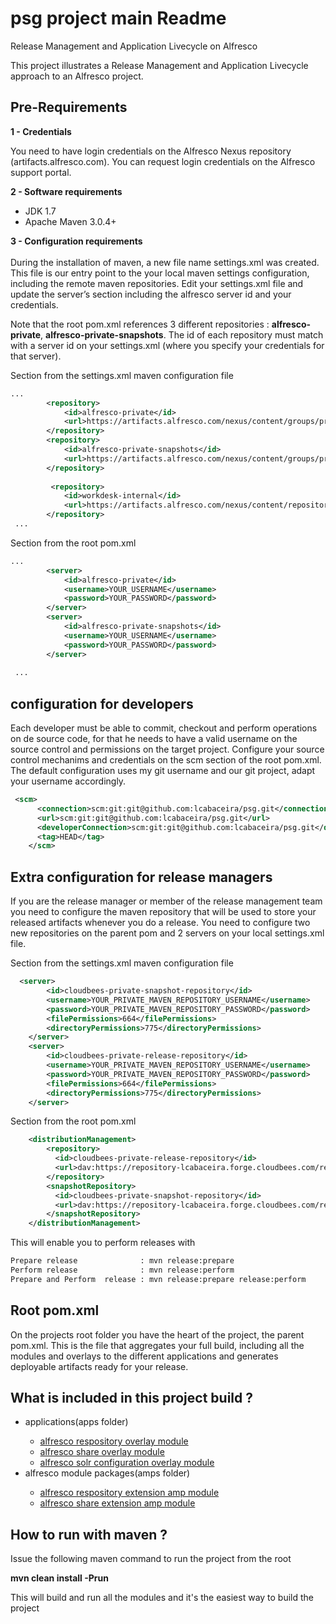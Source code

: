 psg project main Readme
===

Release Management and Application Livecycle on Alfresco

This project illustrates a Release Management and Application Livecycle approach to an Alfresco project.

Pre-Requirements
-------
 
<b>1 - Credentials</b><br/>

You need to have login credentials on the Alfresco Nexus repository (artifacts.alfresco.com). You can request login credentials on the Alfresco support portal.

<b>2 - Software requirements</b><br/>
<ul>
<li>JDK 1.7 </li>
<li>Apache Maven 3.0.4+</li>
</ul>

<b>3 - Configuration requirements</b><br/><br/>
During the installation of maven, a new file name settings.xml was created. This file is our entry point to the your local maven settings configuration, including the remote maven repositories.
Edit your settings.xml file and update the server’s section including the alfresco server id and your credentials.

Note that the root pom.xml references 3 different repositories : <b>alfresco-private</b>, <b>alfresco-private-snapshots</b>. The id of each repository must match with a server id on your settings.xml (where you specify your credentials for that server).

Section from the settings.xml maven configuration file

```xml
...
        <repository>
            <id>alfresco-private</id>
            <url>https://artifacts.alfresco.com/nexus/content/groups/private</url>
        </repository>
        <repository>
            <id>alfresco-private-snapshots</id>
            <url>https://artifacts.alfresco.com/nexus/content/groups/private-snapshots</url>
        </repository>
        
         <repository>
            <id>workdesk-internal</id>
            <url>https://artifacts.alfresco.com/nexus/content/repositories/workdesk-releases/</url>
        </repository> 
 ...
```

Section from the root pom.xml

```xml
...
        <server>
            <id>alfresco-private</id>
            <username>YOUR_USERNAME</username>
            <password>YOUR_PASSWORD</password>
        </server>
        <server>
            <id>alfresco-private-snapshots</id>
            <username>YOUR_USERNAME</username>
            <password>YOUR_PASSWORD</password>
        </server>
        
 ...
```

configuration for developers 
-------
Each developer must be able to commit, checkout and perform operations on de source code, for that he needs to have a valid username on the source control and permissions on the target project.
Configure your source control mechanims and credentials on the scm section of the root pom.xml. 
The default configuration uses my git username and our git project, adapt your username accordingly.

```xml
 <scm>
      <connection>scm:git:git@github.com:lcabaceira/psg.git</connection>
      <url>scm:git:git@github.com:lcabaceira/psg.git</url>
      <developerConnection>scm:git:git@github.com:lcabaceira/psg.git</developerConnection>
      <tag>HEAD</tag>
    </scm>
```


Extra configuration for  release managers
-------
If you are the release manager or member of the release management team you need to configure the maven repository that will be used to store your released artifacts whenever you do a release. You need to configure two new repositories on the parent pom and 2 servers on your local settings.xml file.

Section from the settings.xml maven configuration file


```xml
  <server>
        <id>cloudbees-private-snapshot-repository</id>
        <username>YOUR_PRIVATE_MAVEN_REPOSITORY_USERNAME</username>
        <password>YOUR_PRIVATE_MAVEN_REPOSITORY_PASSWORD</password>
        <filePermissions>664</filePermissions>
        <directoryPermissions>775</directoryPermissions>
    </server>
    <server>
        <id>cloudbees-private-release-repository</id>
        <username>YOUR_PRIVATE_MAVEN_REPOSITORY_USERNAME</username>
        <password>YOUR_PRIVATE_MAVEN_REPOSITORY_PASSWORD</password>
        <filePermissions>664</filePermissions>
        <directoryPermissions>775</directoryPermissions>
    </server>
```

Section from the root pom.xml

```xml
    <distributionManagement>
        <repository>
          <id>cloudbees-private-release-repository</id>
          <url>dav:https://repository-lcabaceira.forge.cloudbees.com/release/</url>
        </repository>
        <snapshotRepository>
          <id>cloudbees-private-snapshot-repository</id>
          <url>dav:https://repository-lcabaceira.forge.cloudbees.com/release/</url>
        </snapshotRepository>
    </distributionManagement>
```

This will enable you to perform releases with 
````xml
Prepare release              : mvn release:prepare 
Perform release              : mvn release:perform
Prepare and Perform  release : mvn release:prepare release:perform
````


Root pom.xml
-------
On the projects root folder you have the heart of the project, the parent pom.xml. This is the file that aggregates your full build, including all the modules and overlays to the different applications and generates deployable artifacts ready for your release.

What is included in this project build ?
-------
<ul>
<li>
applications(apps folder)</li>
<ul>
<li><a href="https://github.com/lcabaceira/psg/tree/master/apps/psg-alfresco">alfresco respository overlay module</a> </li>
<li><a href="https://github.com/lcabaceira/psg/tree/master/apps/psg-share">alfresco share overlay module </a></li>
<li><a href="https://github.com/lcabaceira/psg/tree/master/apps/psg-solr-configuration">alfresco solr configuration overlay module </a></li>
</ul>
<li>alfresco module packages(amps folder)</li>
<ul>
<li><a href="https://github.com/lcabaceira/psg/tree/master/amps/psg-content-model-repo-amp">alfresco respository extension amp module </a> </li>
<li><a href="https://github.com/lcabaceira/psg/tree/master/amps/psg-ui-customization-share-amp">alfresco share extension amp module </a></li>
</ul>
</ul>

How to run with maven ?
-------
Issue the following maven command to run the project from the root

<b>mvn clean install -Prun</b> <br/>

This will build and run all the modules and it's the easiest way to build the project



